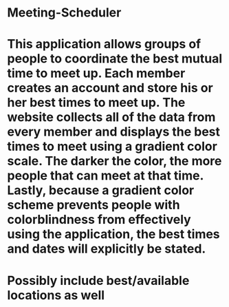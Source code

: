 # Meeting-Scheduler
# This application allows groups of people to coordinate the best mutual time to meet up. Each member creates an account and store his or her best times to meet up. The website collects all of the data from every member and displays the best times to meet using a gradient color scale. The darker the color, the more people that can meet at that time. Lastly, because a gradient color scheme prevents people with colorblindness from effectively using the application, the best times and dates will explicitly be stated.

# Possibly include best/available locations as well
